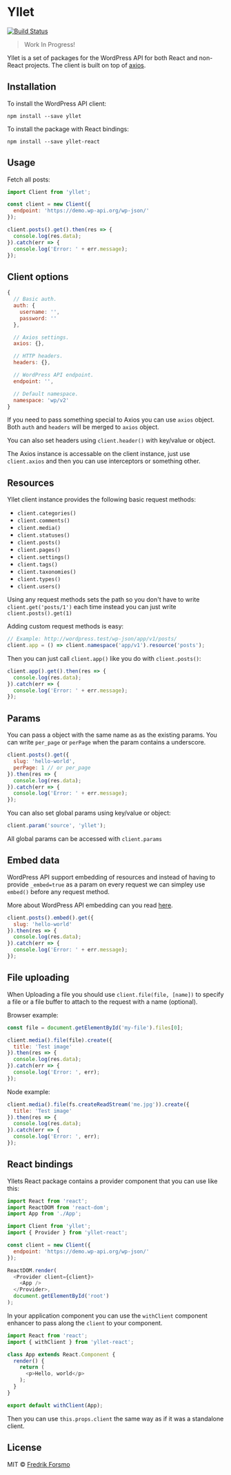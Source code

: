 # Yllet

[![Build Status](https://travis-ci.org/frozzare/yllet.svg?branch=master)](https://travis-ci.org/frozzare/yllet)

> Work In Progress!

Yllet is a set of packages for the WordPress API for both React and non-React projects. The client is built on top of [axios](https://github.com/axios/axios).

## Installation

To install the WordPress API client:

```
npm install --save yllet
```

To install the package with React bindings:

```
npm install --save yllet-react
```

## Usage

Fetch all posts:

```js
import Client from 'yllet';

const client = new Client({
  endpoint: 'https://demo.wp-api.org/wp-json/'
});

client.posts().get().then(res => {
  console.log(res.data);
}).catch(err => {
  console.log('Error: ' + err.message);
});
```

## Client options

```js
{
  // Basic auth.
  auth: {
    username: '',
    password: ''
  },

  // Axios settings.
  axios: {},

  // HTTP headers.
  headers: {},

  // WordPress API endpoint.
  endpoint: '',

  // Default namespace.
  namespace: 'wp/v2'
}
```

If you need to pass something special to Axios you can use `axios` object. Both `auth` and `headers` will be merged to `axios` object.

You can also set headers using `client.header()` with key/value or object.

The Axios instance is accessable on the client instance, just use `client.axios` and then you can use interceptors or something other.

## Resources

Yllet client instance provides the following basic request methods:

* `client.categories()`
* `client.comments()`
* `client.media()`
* `client.statuses()`
* `client.posts()`
* `client.pages()`
* `client.settings()`
* `client.tags()`
* `client.taxonomies()`
* `client.types()`
* `client.users()`

Using any request methods sets the path so you don't have to write `client.get('posts/1')` each time instead you can just write `client.posts().get(1)`

Adding custom request methods is easy:

```js
// Example: http://wordpress.test/wp-json/app/v1/posts/
client.app = () => client.namespace('app/v1').resource('posts');
```

Then you can just call `client.app()` like you do with `client.posts()`:

```js
client.app().get().then(res => {
  console.log(res.data);
}).catch(err => {
  console.log('Error: ' + err.message);
});
```

## Params

You can pass a object with the same name as as the existing params. You can write `per_page` or `perPage` when the param contains a underscore.

```js
client.posts().get({
  slug: 'hello-world',
  perPage: 1 // or per_page
}).then(res => {
  console.log(res.data);
}).catch(err => {
  console.log('Error: ' + err.message);
});
```

You can also set global params using key/value or object:

```js
client.param('source', 'yllet');
```

All global params can be accessed with `client.params`

## Embed data

WordPress API support embedding of resources and instead of having to provide `_embed=true` as a param on every request we can simpley use `embed()` before any request method.

More about WordPress API embedding can you read [here](https://developer.wordpress.org/rest-api/using-the-rest-api/linking-and-embedding/#embedding).

```js
client.posts().embed().get({
  slug: 'hello-world'
}).then(res => {
  console.log(res.data);
}).catch(err => {
  console.log('Error: ' + err.message);
});
```

## File uploading

When Uploading a file you should use `client.file(file, [name])` to specify a file or a file buffer to attach to the request with a name (optional). 

Browser example:

```js
const file = document.getElementById('my-file').files[0];

client.media().file(file).create({
  title: 'Test image'
}).then(res => {
  console.log(res.data);
}).catch(err => {
  console.log('Error: ', err);
});
```

Node example:

```js
client.media().file(fs.createReadStream('me.jpg')).create({
  title: 'Test image'
}).then(res => {
  console.log(res.data);
}).catch(err => {
  console.log('Error: ', err);
});
```

## React bindings

Yllets React package contains a provider component that you can use like this:

```js
import React from 'react';
import ReactDOM from 'react-dom';
import App from './App';

import Client from 'yllet';
import { Provider } from 'yllet-react';

const client = new Client({
  endpoint: 'https://demo.wp-api.org/wp-json/'
});

ReactDOM.render(
  <Provider client={client}>
    <App />
  </Provider>,
  document.getElementById('root')
);
```

In your application component you can use the `withClient` component enhancer to pass along the `client` to your component.

```js
import React from 'react';
import { withClient } from 'yllet-react';

class App extends React.Component {
  render() {
    return (
      <p>Hello, world</p>
    );
  }
}

export default withClient(App);
```

Then you can use `this.props.client` the same way as if it was a standalone client.

## License

MIT © [Fredrik Forsmo](https://github.com/frozzare)
